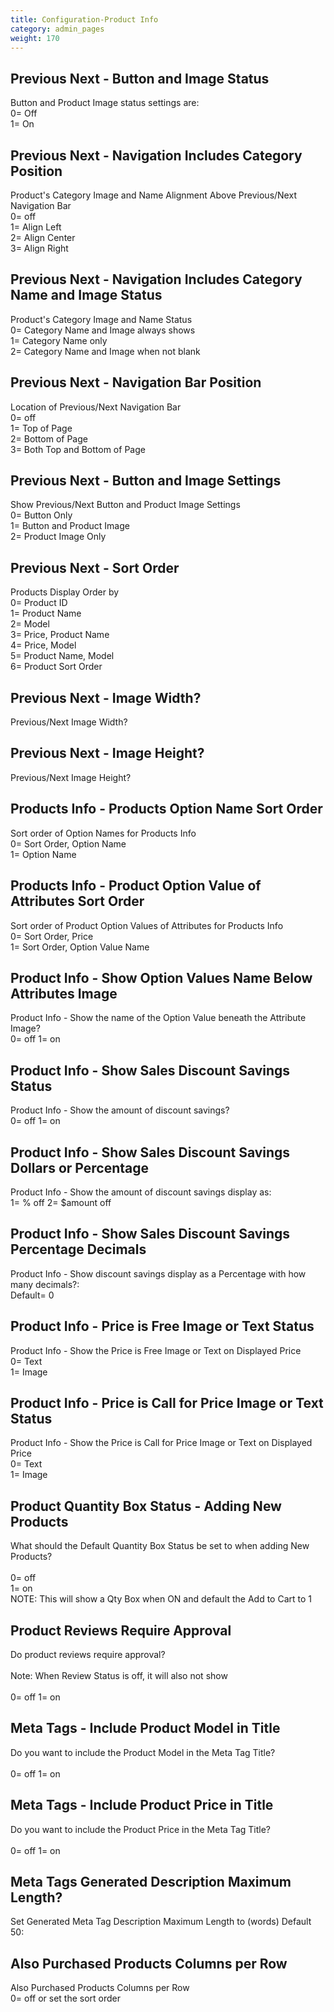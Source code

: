 ```yaml
---
title: Configuration-Product Info
category: admin_pages
weight: 170 
---
```


<h2 id="previous_next__button_and_image_status">Previous Next - Button and Image Status</h2>

<div class='indent'>Button and Product Image status settings are:<br />0= Off<br />1= On</div>


<h2 id="previous_next__navigation_includes_category_position">Previous Next - Navigation Includes Category Position</h2>

<div class='indent'>Product's Category Image and Name Alignment Above Previous/Next Navigation Bar<br />0= off<br />1= Align Left<br />2= Align Center<br />3= Align Right</div>


<h2 id="previous_next__navigation_includes_category_name_and_image_status">Previous Next - Navigation Includes Category Name and Image Status</h2>

<div class='indent'>Product's Category Image and Name Status<br />0= Category Name and Image always shows<br />1= Category Name only<br />2= Category Name and Image when not blank</div>


<h2 id="previous_next__navigation_bar_position">Previous Next - Navigation Bar Position</h2>

<div class='indent'>Location of Previous/Next Navigation Bar<br />0= off<br />1= Top of Page<br />2= Bottom of Page<br />3= Both Top and Bottom of Page</div>


<h2 id="previous_next__button_and_image_settings">Previous Next - Button and Image Settings</h2>

<div class='indent'>Show Previous/Next Button and Product Image Settings<br />0= Button Only<br />1= Button and Product Image<br />2= Product Image Only</div>


<h2 id="previous_next__sort_order">Previous Next - Sort Order</h2>

<div class='indent'>Products Display Order by<br />0= Product ID<br />1= Product Name<br />2= Model<br />3= Price, Product Name<br />4= Price, Model<br />5= Product Name, Model<br />6= Product Sort Order</div>


<h2 id="previous_next__image_width">Previous Next - Image Width?</h2>

<div class='indent'>Previous/Next Image Width?</div>


<h2 id="previous_next__image_height">Previous Next - Image Height?</h2>

<div class='indent'>Previous/Next Image Height?</div>


<h2 id="products_info__products_option_name_sort_order">Products Info - Products Option Name Sort Order</h2>

<div class='indent'>Sort order of Option Names for Products Info<br />0= Sort Order, Option Name<br />1= Option Name</div>


<h2 id="products_info__product_option_value_of_attributes_sort_order">Products Info - Product Option Value of Attributes Sort Order</h2>

<div class='indent'>Sort order of Product Option Values of Attributes for Products Info<br />0= Sort Order, Price<br />1= Sort Order, Option Value Name</div>


<h2 id="product_info__show_option_values_name_below_attributes_image">Product Info - Show Option Values Name Below Attributes Image</h2>

<div class='indent'>Product Info - Show the name of the Option Value beneath the Attribute Image?<br />0= off 1= on</div>


<h2 id="product_info__show_sales_discount_savings_status">Product Info - Show Sales Discount Savings Status</h2>

<div class='indent'>Product Info - Show the amount of discount savings?<br />0= off 1= on</div>


<h2 id="product_info__show_sales_discount_savings_dollars_or_percentage">Product Info - Show Sales Discount Savings Dollars or Percentage</h2>

<div class='indent'>Product Info - Show the amount of discount savings display as:<br />1= % off 2= $amount off</div>


<h2 id="product_info__show_sales_discount_savings_percentage_decimals">Product Info - Show Sales Discount Savings Percentage Decimals</h2>

<div class='indent'>Product Info - Show discount savings display as a Percentage with how many decimals?:<br />Default= 0</div>


<h2 id="product_info__price_is_free_image_or_text_status">Product Info - Price is Free Image or Text Status</h2>

<div class='indent'>Product Info - Show the Price is Free Image or Text on Displayed Price<br />0= Text<br />1= Image</div>


<h2 id="product_info__price_is_call_for_price_image_or_text_status">Product Info - Price is Call for Price Image or Text Status</h2>

<div class='indent'>Product Info - Show the Price is Call for Price Image or Text on Displayed Price<br />0= Text<br />1= Image</div>


<h2 id="product_quantity_box_status__adding_new_products">Product Quantity Box Status - Adding New Products</h2>

<div class='indent'>What should the Default Quantity Box Status be set to when adding New Products?<br /><br />0= off<br />1= on<br />NOTE: This will show a Qty Box when ON and default the Add to Cart to 1</div>


<h2 id="product_reviews_require_approval">Product Reviews Require Approval</h2>

<div class='indent'>Do product reviews require approval?<br /><br />Note: When Review Status is off, it will also not show<br /><br />0= off 1= on</div>


<h2 id="meta_tags__include_product_model_in_title">Meta Tags - Include Product Model in Title</h2>

<div class='indent'>Do you want to include the Product Model in the Meta Tag Title?<br /><br />0= off 1= on</div>


<h2 id="meta_tags__include_product_price_in_title">Meta Tags - Include Product Price in Title</h2>

<div class='indent'>Do you want to include the Product Price in the Meta Tag Title?<br /><br />0= off 1= on</div>


<h2 id="meta_tags_generated_description_maximum_length">Meta Tags Generated Description Maximum Length?</h2>

<div class='indent'>Set Generated Meta Tag Description Maximum Length to (words) Default 50:</div>


<h2 id="also_purchased_products_columns_per_row">Also Purchased Products Columns per Row</h2>

<div class='indent'>Also Purchased Products Columns per Row<br />0= off or set the sort order</div>



